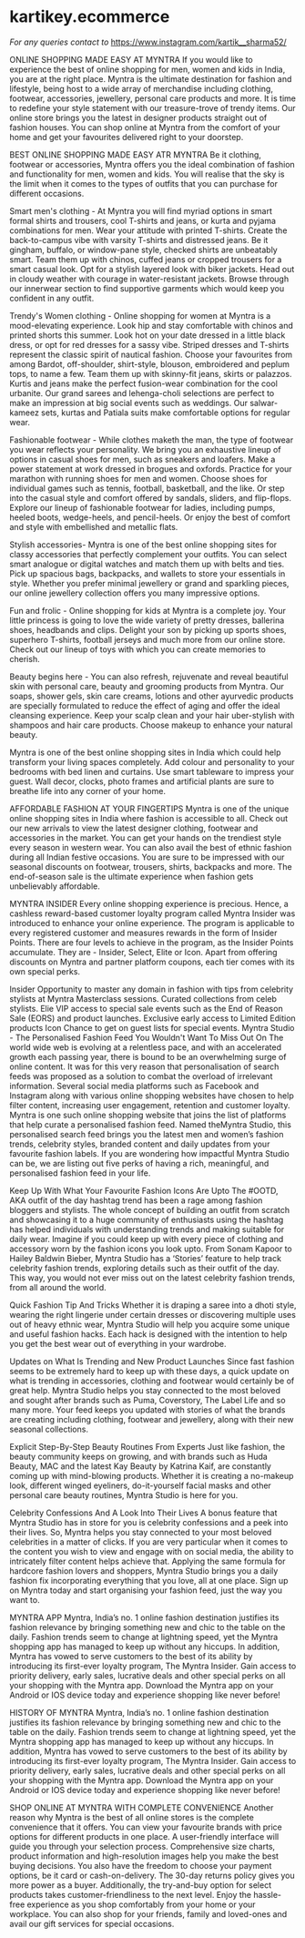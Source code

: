 # kartikey.ecommerce
*For any queries contact to* https://www.instagram.com/kartik__sharma52/


ONLINE SHOPPING MADE EASY AT MYNTRA
If you would like to experience the best of online shopping for men, women and kids in India, you are at the right place. Myntra is the ultimate destination for fashion and lifestyle, being host to a wide array of merchandise including clothing, footwear, accessories, jewellery, personal care products and more. It is time to redefine your style statement with our treasure-trove of trendy items. Our online store brings you the latest in designer products straight out of fashion houses. You can shop online at Myntra from the comfort of your home and get your favourites delivered right to your doorstep.

BEST ONLINE SHOPPING MADE EASY ATR MYNTRA
Be it clothing, footwear or accessories, Myntra offers you the ideal combination of fashion and functionality for men, women and kids. You will realise that the sky is the limit when it comes to the types of outfits that you can purchase for different occasions.

Smart men's clothing - At Myntra you will find myriad options in smart formal shirts and trousers, cool T-shirts and jeans, or kurta and pyjama combinations for men. Wear your attitude with printed T-shirts. Create the back-to-campus vibe with varsity T-shirts and distressed jeans. Be it gingham, buffalo, or window-pane style, checked shirts are unbeatably smart. Team them up with chinos, cuffed jeans or cropped trousers for a smart casual look. Opt for a stylish layered look with biker jackets. Head out in cloudy weather with courage in water-resistant jackets. Browse through our innerwear section to find supportive garments which would keep you confident in any outfit.

Trendy's Women clothing - Online shopping for women at Myntra is a mood-elevating experience. Look hip and stay comfortable with chinos and printed shorts this summer. Look hot on your date dressed in a little black dress, or opt for red dresses for a sassy vibe. Striped dresses and T-shirts represent the classic spirit of nautical fashion. Choose your favourites from among Bardot, off-shoulder, shirt-style, blouson, embroidered and peplum tops, to name a few. Team them up with skinny-fit jeans, skirts or palazzos. Kurtis and jeans make the perfect fusion-wear combination for the cool urbanite. Our grand sarees and lehenga-choli selections are perfect to make an impression at big social events such as weddings. Our salwar-kameez sets, kurtas and Patiala suits make comfortable options for regular wear.

Fashionable footwear - While clothes maketh the man, the type of footwear you wear reflects your personality. We bring you an exhaustive lineup of options in casual shoes for men, such as sneakers and loafers. Make a power statement at work dressed in brogues and oxfords. Practice for your marathon with running shoes for men and women. Choose shoes for individual games such as tennis, football, basketball, and the like. Or step into the casual style and comfort offered by sandals, sliders, and flip-flops. Explore our lineup of fashionable footwear for ladies, including pumps, heeled boots, wedge-heels, and pencil-heels. Or enjoy the best of comfort and style with embellished and metallic flats.

Stylish accessories- Myntra is one of the best online shopping sites for classy accessories that perfectly complement your outfits. You can select smart analogue or digital watches and match them up with belts and ties. Pick up spacious bags, backpacks, and wallets to store your essentials in style. Whether you prefer minimal jewellery or grand and sparkling pieces, our online jewellery collection offers you many impressive options.

Fun and frolic - Online shopping for kids at Myntra is a complete joy. Your little princess is going to love the wide variety of pretty dresses, ballerina shoes, headbands and clips. Delight your son by picking up sports shoes, superhero T-shirts, football jerseys and much more from our online store. Check out our lineup of toys with which you can create memories to cherish.

Beauty begins here - You can also refresh, rejuvenate and reveal beautiful skin with personal care, beauty and grooming products from Myntra. Our soaps, shower gels, skin care creams, lotions and other ayurvedic products are specially formulated to reduce the effect of aging and offer the ideal cleansing experience. Keep your scalp clean and your hair uber-stylish with shampoos and hair care products. Choose makeup to enhance your natural beauty.

Myntra is one of the best online shopping sites in India which could help transform your living spaces completely. Add colour and personality to your bedrooms with bed linen and curtains. Use smart tableware to impress your guest. Wall decor, clocks, photo frames and artificial plants are sure to breathe life into any corner of your home.

AFFORDABLE FASHION AT YOUR FINGERTIPS
Myntra is one of the unique online shopping sites in India where fashion is accessible to all. Check out our new arrivals to view the latest designer clothing, footwear and accessories in the market. You can get your hands on the trendiest style every season in western wear. You can also avail the best of ethnic fashion during all Indian festive occasions. You are sure to be impressed with our seasonal discounts on footwear, trousers, shirts, backpacks and more. The end-of-season sale is the ultimate experience when fashion gets unbelievably affordable.

MYNTRA INSIDER
Every online shopping experience is precious. Hence, a cashless reward-based customer loyalty program called Myntra Insider was introduced to enhance your online experience. The program is applicable to every registered customer and measures rewards in the form of Insider Points. There are four levels to achieve in the program, as the Insider Points accumulate. They are - Insider, Select, Elite or Icon. Apart from offering discounts on Myntra and partner platform coupons, each tier comes with its own special perks.

Insider
Opportunity to master any domain in fashion with tips from celebrity stylists at Myntra Masterclass sessions.
Curated collections from celeb stylists.
Elie
VIP access to special sale events such as the End of Reason Sale (EORS) and product launches.
Exclusive early access to Limited Edition products
Icon
Chance to get on guest lists for special events.
Myntra Studio - The Personalised Fashion Feed You Wouldn't Want To Miss Out On
The world wide web is evolving at a relentless pace, and with an accelerated growth each passing year, there is bound to be an overwhelming surge of online content. It was for this very reason that personalisation of search feeds was proposed as a solution to combat the overload of irrelevant information. Several social media platforms such as Facebook and Instagram along with various online shopping websites have chosen to help filter content, increasing user engagement, retention and customer loyalty. Myntra is one such online shopping website that joins the list of platforms that help curate a personalised fashion feed. Named theMyntra Studio, this personalised search feed brings you the latest men and women’s fashion trends, celebrity styles, branded content and daily updates from your favourite fashion labels. If you are wondering how impactful Myntra Studio can be, we are listing out five perks of having a rich, meaningful, and personalised fashion feed in your life.

Keep Up With What Your Favourite Fashion Icons Are Upto
The #OOTD, AKA outfit of the day hashtag trend has been a rage among fashion bloggers and stylists. The whole concept of building an outfit from scratch and showcasing it to a huge community of enthusiasts using the hashtag has helped individuals with understanding trends and making suitable for daily wear. Imagine if you could keep up with every piece of clothing and accessory worn by the fashion icons you look upto. From Sonam Kapoor to Hailey Baldwin Bieber, Myntra Studio has a ‘Stories’ feature to help track celebrity fashion trends, exploring details such as their outfit of the day. This way, you would not ever miss out on the latest celebrity fashion trends, from all around the world.

Quick Fashion Tip And Tricks
Whether it is draping a saree into a dhoti style, wearing the right lingerie under certain dresses or discovering multiple uses out of heavy ethnic wear, Myntra Studio will help you acquire some unique and useful fashion hacks. Each hack is designed with the intention to help you get the best wear out of everything in your wardrobe.

Updates on What Is Trending and New Product Launches
Since fast fashion seems to be extremely hard to keep up with these days, a quick update on what is trending in accessories, clothing and footwear would certainly be of great help. Myntra Studio helps you stay connected to the most beloved and sought after brands such as Puma, Coverstory, The Label Life and so many more. Your feed keeps you updated with stories of what the brands are creating including clothing, footwear and jewellery, along with their new seasonal collections.

Explicit Step-By-Step Beauty Routines From Experts
Just like fashion, the beauty community keeps on growing, and with brands such as Huda Beauty, MAC and the latest Kay Beauty by Katrina Kaif, are constantly coming up with mind-blowing products. Whether it is creating a no-makeup look, different winged eyeliners, do-it-yourself facial masks and other personal care beauty routines, Myntra Studio is here for you.

Celebrity Confessions And A Look Into Their Lives
A bonus feature that Myntra Studio has in store for you is celebrity confessions and a peek into their lives. So, Myntra helps you stay connected to your most beloved celebrities in a matter of clicks. If you are very particular when it comes to the content you wish to view and engage with on social media, the ability to intricately filter content helps achieve that. Applying the same formula for hardcore fashion lovers and shoppers, Myntra Studio brings you a daily fashion fix incorporating everything that you love, all at one place. Sign up on Myntra today and start organising your fashion feed, just the way you want to.

MYNTRA APP
Myntra, India’s no. 1 online fashion destination justifies its fashion relevance by bringing something new and chic to the table on the daily. Fashion trends seem to change at lightning speed, yet the Myntra shopping app has managed to keep up without any hiccups. In addition, Myntra has vowed to serve customers to the best of its ability by introducing its first-ever loyalty program, The Myntra Insider. Gain access to priority delivery, early sales, lucrative deals and other special perks on all your shopping with the Myntra app. Download the Myntra app on your Android or IOS device today and experience shopping like never before!

HISTORY OF MYNTRA
Myntra, India’s no. 1 online fashion destination justifies its fashion relevance by bringing something new and chic to the table on the daily. Fashion trends seem to change at lightning speed, yet the Myntra shopping app has managed to keep up without any hiccups. In addition, Myntra has vowed to serve customers to the best of its ability by introducing its first-ever loyalty program, The Myntra Insider. Gain access to priority delivery, early sales, lucrative deals and other special perks on all your shopping with the Myntra app. Download the Myntra app on your Android or IOS device today and experience shopping like never before!

SHOP ONLINE AT MYNTRA WITH COMPLETE CONVENIENCE
Another reason why Myntra is the best of all online stores is the complete convenience that it offers. You can view your favourite brands with price options for different products in one place. A user-friendly interface will guide you through your selection process. Comprehensive size charts, product information and high-resolution images help you make the best buying decisions. You also have the freedom to choose your payment options, be it card or cash-on-delivery. The 30-day returns policy gives you more power as a buyer. Additionally, the try-and-buy option for select products takes customer-friendliness to the next level. Enjoy the hassle-free experience as you shop comfortably from your home or your workplace. You can also shop for your friends, family and loved-ones and avail our gift services for special occasions.
